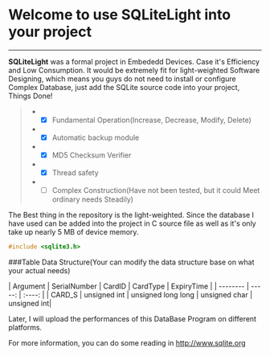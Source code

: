 # Welcome to use SQLiteLight into your project

------

**SQLiteLight** was a formal project in Embededd Devices. Case it's Efficiency and Low Consumption. It would be extremely fit for light-weighted Software Designing, which means you guys do not need to install or configure Complex Database, just add the SQLite source code into your project, Things Done!

> * - [x] Fundamental Operation(Increase, Decrease, Modify, Delete)
> * - [x] Automatic backup module
> * - [x] MD5 Checksum Verifier
> * - [x] Thread safety
> * - [ ] Complex Construction(Have not been tested, but it could Meet ordinary needs Steadily)

The Best thing in the repository is the light-weighted. Since the database I have used can be added into the project in C source file as well as it's only take up nearly 5 MB of device memory.

```C++
#include <sqlite3.h>
```

###Table Data Structure(Your can modify the data structure base on what your actual needs)

| Argument        | SerialNumber   |  CardID  |  CardType   |  ExpiryTime  |
| --------   | -----:  | :----:  |
| CARD_S     | unsigned int |   unsigned long long | unsigned char | unsigned int|

Later, I will upload the performances of this DataBase Program on different platforms.

For more information, you can do some reading in http://www.sqlite.org